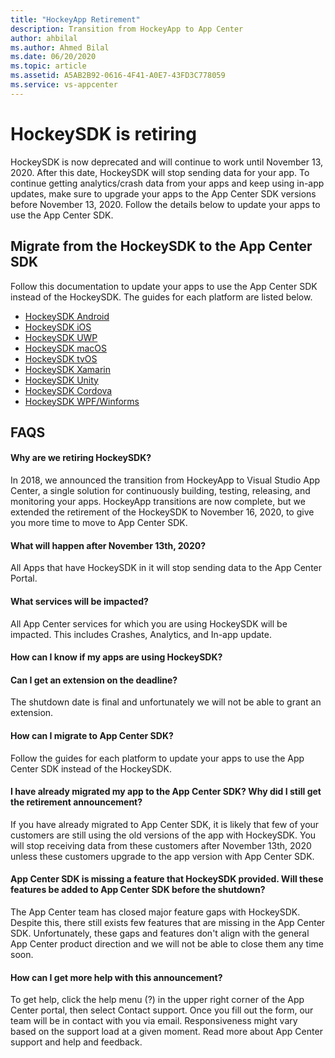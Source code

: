 ```yaml
---
title: "HockeyApp Retirement"
description: Transition from HockeyApp to App Center
author: ahbilal
ms.author: Ahmed Bilal
ms.date: 06/20/2020
ms.topic: article
ms.assetid: A5AB2B92-0616-4F41-A0E7-43FD3C778059
ms.service: vs-appcenter
---
```


# HockeySDK is retiring

HockeySDK is now deprecated and will continue to work until November 13, 2020. After this date, HockeySDK will stop sending data for your app. To continue getting analytics/crash data from your apps and keep using in-app updates, make sure to upgrade your apps to the App Center SDK versions before November 13, 2020. Follow the details below to update your apps to use the App Center SDK.

## Migrate from the HockeySDK to the App Center SDK

Follow this documentation to update your apps to use the App Center SDK instead of the HockeySDK. The guides for each platform are listed below.

* [HockeySDK Android](android-sdk-migration.md)
* [HockeySDK iOS](ios-sdk-migration.md)
* [HockeySDK UWP](uwp-sdk-migration.md)
* [HockeySDK macOS](macos-sdk-migration.md)
* [HockeySDK tvOS](tvos-sdk-migration.md)
* [HockeySDK Xamarin](xamarin-sdk-migration.md)
* [HockeySDK Unity](unity-sdk-migration.md)
* [HockeySDK Cordova](cordova-sdk-migration.md)
* [HockeySDK WPF/Winforms](wpf-winforms-sdk-migration.md)

## FAQS

#### Why are we retiring HockeySDK?

In 2018, we announced the transition from HockeyApp to Visual Studio App Center, a single solution for continuously building, testing, releasing, and monitoring your apps. HockeyApp transitions are now complete, but we extended the retirement of the HockeySDK to November 16, 2020, to give you more time to move to App Center SDK. 

#### What will happen after November 13th, 2020?

All Apps that have HockeySDK in it will stop sending data to the App Center Portal. 

#### What services will be impacted?

All App Center services for which you are using HockeySDK will be impacted. This includes Crashes, Analytics, and In-app update. 

#### How can I know if my apps are using HockeySDK?

#### Can I get an extension on the deadline?

The shutdown date is final and unfortunately we will not be able to grant an extension. 

#### How can I migrate to App Center SDK?

Follow the guides for each platform to update your apps to use the App Center SDK instead of the HockeySDK.

#### I have already migrated my app to the App Center SDK? Why did I still get the retirement announcement?

If you have already migrated to App Center SDK, it is likely that few of your customers are still using the old versions of the app with HockeySDK. You will stop receiving data from these customers after November 13th, 2020 unless these customers upgrade to the app version with App Center SDK. 

#### App Center SDK is missing a feature that HockeySDK provided. Will these features be added to App Center SDK before the shutdown?

The App Center team has closed major feature gaps with HockeySDK. Despite this, there still exists few features that are missing in the App Center SDK. Unfortunately, these gaps and features don't align with the general App Center product direction and we will not be able to close them any time soon. 

#### How can I get more help with this announcement?

To get help, click the help menu (?) in the upper right corner of the App Center portal, then select Contact support. Once you fill out the form, our team will be in contact with you via email. Responsiveness might vary based on the support load at a given moment. Read more about App Center support and help and feedback.
